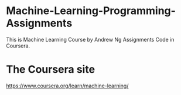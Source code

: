 # Machine-Learning-Programming-Assignments
This is Machine Learning Course by Andrew Ng Assignments Code in Coursera.

# The Coursera site
https://www.coursera.org/learn/machine-learning/
